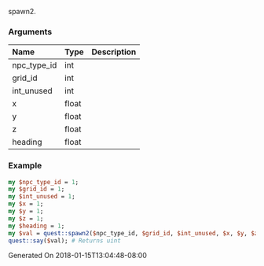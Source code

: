 spawn2.
### Arguments
**Name**|**Type**|**Description**
:---|:---|:---
npc_type_id|int|
grid_id|int|
int_unused|int|
x|float|
y|float|
z|float|
heading|float|

### Example

```perl
my $npc_type_id = 1;
my $grid_id = 1;
my $int_unused = 1;
my $x = 1;
my $y = 1;
my $z = 1;
my $heading = 1;
my $val = quest::spawn2($npc_type_id, $grid_id, $int_unused, $x, $y, $z, $heading);
quest::say($val); # Returns uint
```


Generated On 2018-01-15T13:04:48-08:00